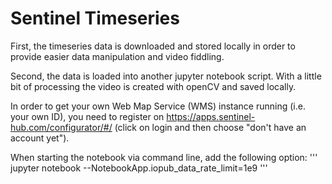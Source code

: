 # Sentinel Timeseries

First, the timeseries data is downloaded and stored locally in order to provide easier data manipulation and video fiddling.

Second, the data is loaded into another jupyter notebook script. With a little bit of processing the video is created with openCV and saved locally.

In order to get your own Web Map Service (WMS) instance running (i.e. your own ID), you need to register on https://apps.sentinel-hub.com/configurator/#/ (click on login and then choose "don't have an account yet").

When starting the notebook via command line, add the following option:
'''
jupyter notebook --NotebookApp.iopub_data_rate_limit=1e9
'''
